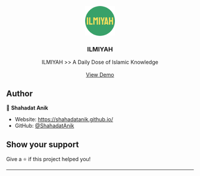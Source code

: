 <div align="center">
  <a href="https://github.com/othneildrew/Best-README-Template">
    <img src="https://github.com/ShahadatAnik/Quran-ReactJS-ChakraUI-Webapp/blob/master/public/android-chrome-192x192.png" alt="Logo" width="80" height="80">
  </a>

  <h3 align="center">ILMIYAH</h3>

  <p align="center">
  ILMIYAH >> A Daily Dose of Islamic Knowledge
    <br />
    <br />
    <a href="https://pack-point.netlify.app/">View Demo</a>
  </p>
</div>

<!-- ![gif](https://us-east-1.tixte.net/uploads/anik.needs.rest/pp.gif) -->

<!-- ***
## Install

```sh
git clone https://github.com/dhravya/typemonkey && pip install -r typemonkey/requirements.txt
```

## Usage

```sh
py typemonkey/main.py
``` -->

## Author

👤 **Shahadat Anik**

* Website: https://shahadatanik.github.io/
* GitHub: [@ShahadatAnik](https://github.com/ShahadatAnik)

## Show your support

Give a ⭐️ if this project helped you!

***
